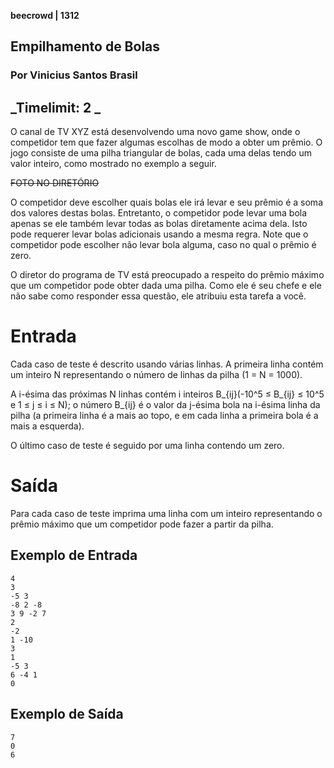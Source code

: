 **beecrowd | 1312**
## Empilhamento de Bolas
### Por Vinicius Santos Brasil
_Timelimit: 2 _
---

O canal de TV XYZ está desenvolvendo uma novo game show, onde o competidor tem que fazer algumas escolhas de modo a obter um prêmio. O jogo consiste de uma pilha triangular de bolas, cada uma delas tendo um valor inteiro, como mostrado no exemplo a seguir.

~~FOTO NO DIRETÓRIO~~

O competidor deve escolher quais bolas ele irá levar e seu prêmio é a soma dos valores destas bolas. Entretanto, o competidor pode levar uma bola apenas se ele também levar todas as bolas diretamente acima dela. Isto pode requerer levar bolas adicionais usando a mesma regra. Note que o competidor pode escolher não levar bola alguma, caso no qual o prêmio é zero.

O diretor do programa de TV está preocupado a respeito do prêmio máximo que um competidor pode obter dada uma pilha. Como ele é seu chefe e ele não sabe como responder essa questão, ele atribuiu esta tarefa a você.

# Entrada

Cada caso de teste é descrito usando várias linhas. A primeira linha contém um inteiro N representando o número de linhas da pilha (1 = N = 1000).

A i-ésima das próximas N linhas contém i inteiros B_{ij}(-10^5 ​≤ B_{ij} ≤ 10^5 e 1 ≤ j ≤ i ≤ N); o número B_{ij} é o valor da j-ésima bola na i-ésima linha da pilha (a primeira linha é a mais ao topo, e em cada linha a primeira bola é a mais a esquerda).

O último caso de teste é seguido por uma linha contendo um zero.

# Saída

Para cada caso de teste imprima uma linha com um inteiro representando o prêmio máximo que um competidor pode fazer a partir da pilha.

## Exemplo de Entrada

```
4
3
-5 3
-8 2 -8
3 9 -2 7
2
-2
1 -10
3
1
-5 3
6 -4 1
0
```

## Exemplo de Saída

```
7
0
6
```
